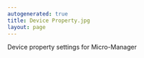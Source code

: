 ```yaml
---
autogenerated: true
title: Device Property.jpg
layout: page
---
```


Device property settings for Micro-Manager
